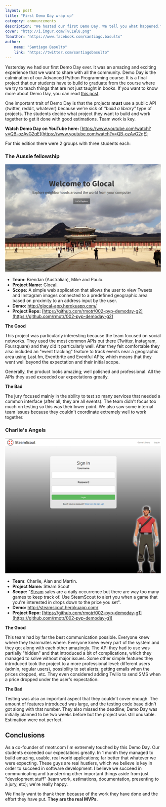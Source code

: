 ```yaml
---
layout: post
title: "First Demo Day wrap up"
category: announcements
description: "We hosted our first Demo Day. We tell you what happened."
cover: "http://i.imgur.com/TvC1Wl8.png"
fbauthor: "https://www.facebook.com/santiago.basulto"
author:
    name: "Santiago Basulto"
    link: "https://twitter.com/santiagobasulto"
---
```


Yesterday we had our first Demo Day ever. It was an amazing and exciting experience that we want to share with all the community. Demo Day is the culmination of our Advanced Python Programming course. It is a final project that our students have to build to graduate from the course where we try to teach things that are not just taught in books. If you want to know more about Demo Day, you can read [this post](http://blog.rmotr.com/announcements/2015/03/10/introducing-demo-day/).

One important trait of Demo Day is that the projects **must** use a public API (twitter, reddit, whatever) because we're sick of _"build a library"_ type of projects. The students decide what project they want to build and work together to get it done with good estimations. Team work is key.

**Watch Demo Day on YouTube here:** [https://www.youtube.com/watch?v=QB-ozAvG2qE](https://www.youtube.com/watch?v=QB-ozAvG2qE)

For this edition there were 2 groups with three students each:

### The Aussie fellowship

![glocal preview](/public/imgs/2015-04-06-first-demo-day-summary/glocal-preview.png)

* **Team:** Brendan (Australian), Mike and Paulo.
* **Project Name:** Glocal.
* **Scope:** A simple web application that allows the user to view Tweets and Instagram images connected to a predefined geographic area based on proximity to an address input by the user.
* **Demo:** http://glocal-app.herokuapp.com/
* **Project Repo:** [https://github.com/rmotr/002-pyp-demoday-g2](https://github.com/rmotr/002-pyp-demoday-g2)

**The Good**

This project was particularly interesting because the team focused on social networks. They used the most common APIs out there (Twitter, Instagram, Foursquare) and they did it particularly well. After they felt comfortable they also included an "event tracking" feature to track events near a geographic area using Last.fm, Eventbrite and Eventful APIs; which means that they went well beyond the expectation and their initial scope.

Generally, the product looks amazing; well polished and professional. All the APIs they used exceeded our expectations greatly.

**The Bad**

The jury focused mainly in the ability to test so many services that needed a common interface (after all, they are all events). The team didn't focus too much on testing so this was their lower point. We also saw some internal team issues because they couldn't coordinate extremely well to work together.


### Charlie's Angels

![steamscout preview](/public/imgs/2015-04-06-first-demo-day-summary/steamscout-preview.png)

* **Team:** Charlie, Alan and Martin.
* **Project Name:** Steam Scout
* **Scope:** "[Steam](http://store.steampowered.com/) sales are a daily occurrence but there are way too many games to keep track of. Use SteamScout to alert you when a game that you're interested in drops down to the price you set".
* **Demo:** http://steamscout.herokuapp.com/
* **Project Repo:** [https://github.com/rmotr/002-pyp-demoday-g1](https://github.com/rmotr/002-pyp-demoday-g1)

**The Good**

This team had by far the best communication possible. Everyone knew where they teammates where. Everyone knew every part of the system and they got along with each other amazingly. The API they had to use was partially "hidden" and that introduced a bit of complications, which they managed to solve without major issues. Some other simple features they introduced took the project to a more professional level: different users (admin, regular users), possibility to set alerts; getting emails when the prices dropped, etc. They even considered adding Twilio to send SMS when a price dropped under the user's expectation.

**The Bad**

Testing was also an important aspect that they couldn't cover enough. The amount of features introduced was large, and the testing code base didn't got along with that number.
They also missed the deadline; Demo Day was initially planned to be two weeks before but the project was still unusable. Estimation were not perfect.

## Conclusions

As a co-founder of rmotr.com I'm extremely touched by this Demo Day. Our students exceeded our expectations greatly. In 1 month they managed to build amazing, usable, real world applications; far better that whatever we were expecting. These guys are real hustlers, which we believe is key in order to succeed in software development. I believe we succeed in communicating and transferring other important things aside from just "development stuff" (team work, estimations, documentation, presenting to a jury, etc); we're really happy.

We finally want to thank them because of the work they have done and the effort they have put. **They are the real MVPs.**
